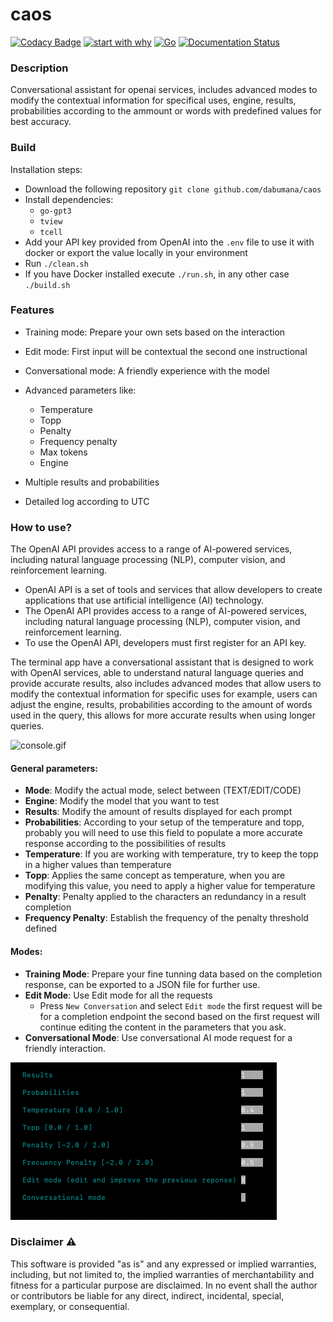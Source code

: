# caos

[![Codacy Badge](https://api.codacy.com/project/badge/Grade/757ab57528f049719f0281d5a486d9c9)](https://app.codacy.com/gh/dabumana/caos?utm_source=github.com&utm_medium=referral&utm_content=dabumana/caos&utm_campaign=Badge_Grade_Settings)
[![start with why](https://img.shields.io/badge/start%20with-why%3F-brightgreen.svg?style=flat)](https://beta.openai.com/docs/introduction/key-concepts)
[![Go](https://github.com/dabumana/caos/actions/workflows/go.yml/badge.svg)](https://github.com/dabumana/caos/actions/workflows/go.yml)
[![Documentation Status](https://readthedocs.org/projects/caos-openai/badge/?version=latest)](https://caos-openai.readthedocs.io/en/latest/?badge=latest)

### Description

Conversational assistant for openai services, includes advanced modes to modify the contextual information for specifical uses, engine, results, probabilities according to the ammount or words with predefined values for best accuracy.

### Build

Installation steps:

-   Download the following repository `git clone github.com/dabumana/caos`
-   Install dependencies:
    -   `go-gpt3`
    -   `tview`
    -   `tcell`
-   Add your API key provided from OpenAI into the `.env` file to use it with docker or export the value locally in your environment
-   Run `./clean.sh`
-   If you have Docker installed execute `./run.sh`, in any other case `./build.sh`

### Features

-   Training mode: Prepare your own sets based on the interaction

-   Edit mode: First input will be contextual the second one instructional

-   Conversational mode: A friendly experience with the model	

-   Advanced parameters like:

    -   Temperature
    -   Topp
    -   Penalty
    -   Frequency penalty
    -   Max tokens
    -   Engine

-   Multiple results and probabilities

-   Detailed log according to UTC

### How to use?

The OpenAI API provides access to a range of AI-powered services, including natural language processing (NLP), computer vision, and reinforcement learning.

-   OpenAI API is a set of tools and services that allow developers to create applications that use artificial intelligence (AI) technology.
-   The OpenAI API provides access to a range of AI-powered services, including natural language processing (NLP), computer vision, and reinforcement learning.
-   To use the OpenAI API, developers must first register for an API key.

The terminal app have a conversational assistant that is designed to work with OpenAI services, able to understand natural language queries and provide accurate results,
also includes advanced modes that allow users to modify the contextual information for specific uses for example, users can adjust the engine, results, probabilities according to the amount of words used in the query, this allows for more accurate results when using longer queries.

![console.gif](docs%2Fmedia%2Fconsole.gif)

#### General parameters:

-   **Mode**: Modify the actual mode, select between (TEXT/EDIT/CODE)
-   **Engine**: Modify the model that you want to test
-   **Results**: Modify the amount of results displayed for each prompt
-   **Probabilities**: According to your setup of the temperature and topp, probably you will need to use this field to populate a more accurate response according to the possibilities of results
-   **Temperature**: If you are working with temperature, try to keep the topp in a higher values than temperature
-   **Topp**: Applies the same concept as temperature, when you are modifying this value, you need to apply a higher value for temperature
-   **Penalty**: Penalty applied to the characters an redundancy in a result completion
-   **Frequency Penalty**: Establish the frequency of the penalty threshold defined

#### Modes:

-   **Training Mode**: Prepare your fine tunning data based on the completion response, can be exported to a JSON file for further use.
-   **Edit Mode**: Use Edit mode for all the requests
    -   Press `New Conversation` and select `Edit mode` the first request will be for a completion endpoint the second based on the first request will continue editing the content in the parameters that you ask.
-   **Conversational Mode**: Use conversational AI mode request for a friendly interaction.

![details.png](docs%2Fmedia%2Fdetails.png)

### Disclaimer :warning:

This software is provided "as is" and any expressed or implied warranties, including, but not limited to, the implied warranties of merchantability and fitness for a particular purpose are disclaimed. In no event shall the author or contributors be liable for any direct, indirect, incidental, special, exemplary, or consequential.
